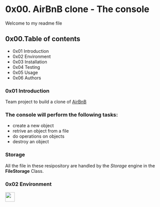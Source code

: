 # 0x00. AirBnB clone - The console 
Welcome to my readme file
## 0x00.Table of contents

+    0x01 Introduction
+    0x02 Environment
+    0x03 Installation
+    0x04 Testing
+    0x05 Usage
+    0x06 Authors

### 0x01 Introduction
Team project to build a clone of [AirBnB](https://www.airbnb.com/)

### The console will perform the following tasks:

+    create a new object
+    retrive an object from a file
+    do operations on objects
+    destroy an object

### Storage
All the file  in these resipository are handled by the *Storage* engine in the **FileStorage** Class.

### 0x02 Environment
[<img src="https://www.bing.com/ck/a?!&&p=539974c2a2e47c55JmltdHM9MTY5NzE1NTIwMCZpZ3VpZD0zZTk2NmE3OC1mMWVlLTYyNjgtMzljNC03OWQxZjBjYzYzZjAmaW5zaWQ9NTUzNA&ptn=3&hsh=3&fclid=3e966a78-f1ee-6268-39c4-79d1f0cc63f0&u=a1L2ltYWdlcy9zZWFyY2g_cT1sb2dvIG9mIGdpdGh1YiZGT1JNPUlRRlJCQSZpZD02OEJDNkJERjJBNDRGNkIxMjM2MjkwMEQ1QzVDMDQxRkIwQjQyMjQ4&ntb=1" width="30">](https://github.com) 
